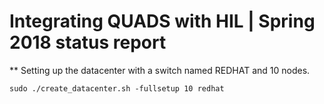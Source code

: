 
Integrating QUADS with HIL | Spring 2018 status report
=======================================================

** Setting up the datacenter with a switch named REDHAT and 10 nodes.

```
sudo ./create_datacenter.sh -fullsetup 10 redhat
```


